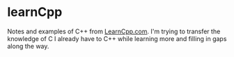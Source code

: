 # learnCpp
Notes and examples of C++ from [LearnCpp.com](http://www.learncpp.com/). I'm trying to transfer the knowledge of C I already have to C++ while learning more and filling in gaps along the way.
